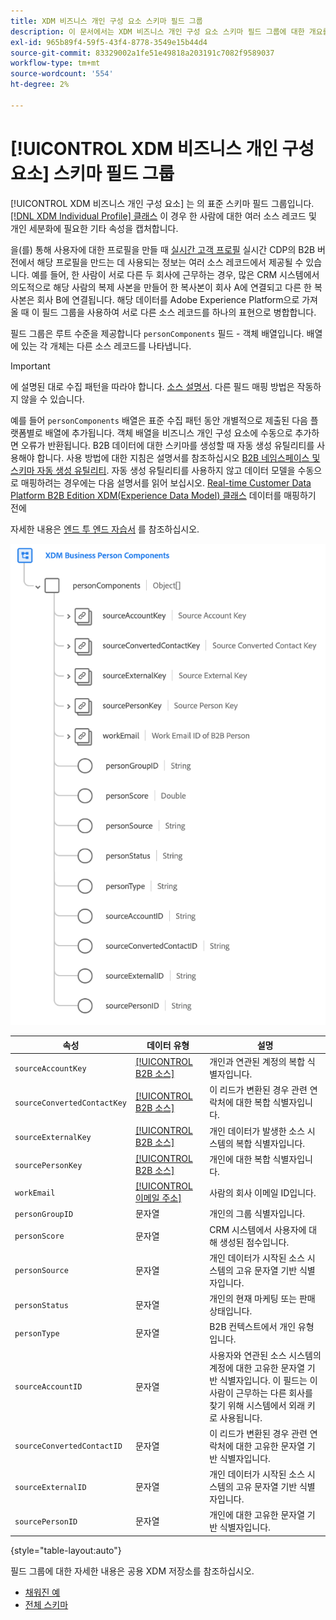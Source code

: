 ```yaml
---
title: XDM 비즈니스 개인 구성 요소 스키마 필드 그룹
description: 이 문서에서는 XDM 비즈니스 개인 구성 요소 스키마 필드 그룹에 대한 개요를 제공합니다.
exl-id: 965b89f4-59f5-43f4-8778-3549e15b44d4
source-git-commit: 83329002a1fe51e49818a203191c7082f9589037
workflow-type: tm+mt
source-wordcount: '554'
ht-degree: 2%

---
```


# [!UICONTROL XDM 비즈니스 개인 구성 요소] 스키마 필드 그룹

[!UICONTROL XDM 비즈니스 개인 구성 요소] 는 의 표준 스키마 필드 그룹입니다. [[!DNL XDM Individual Profile] 클래스](../../classes/individual-profile.md) 이 경우 한 사람에 대한 여러 소스 레코드 및 개인 세분화에 필요한 기타 속성을 캡처합니다.

을(를) 통해 사용자에 대한 프로필을 만들 때 [실시간 고객 프로필](../../../profile/home.md) 실시간 CDP의 B2B 버전에서 해당 프로필을 만드는 데 사용되는 정보는 여러 소스 레코드에서 제공될 수 있습니다. 예를 들어, 한 사람이 서로 다른 두 회사에 근무하는 경우, 많은 CRM 시스템에서 의도적으로 해당 사람의 복제 사본을 만들어 한 복사본이 회사 A에 연결되고 다른 한 복사본은 회사 B에 연결됩니다. 해당 데이터를 Adobe Experience Platform으로 가져올 때 이 필드 그룹을 사용하여 서로 다른 소스 레코드를 하나의 표현으로 병합합니다.

필드 그룹은 루트 수준을 제공합니다 `personComponents` 필드 - 객체 배열입니다. 배열에 있는 각 개체는 다른 소스 레코드를 나타냅니다.

>[!IMPORTANT]
>
>에 설명된 대로 수집 패턴을 따라야 합니다. [소스 설명서](../../../rtcdp/sources/b2b.md). 다른 필드 매핑 방법은 작동하지 않을 수 있습니다.
>
>예를 들어 `personComponents` 배열은 표준 수집 패턴 동안 개별적으로 제출된 다음 플랫폼별로 배열에 추가됩니다. 객체 배열을 비즈니스 개인 구성 요소에 수동으로 추가하면 오류가 반환됩니다.
>B2B 데이터에 대한 스키마를 생성할 때 자동 생성 유틸리티를 사용해야 합니다. 사용 방법에 대한 지침은 설명서를 참조하십시오 [B2B 네임스페이스 및 스키마 자동 생성 유틸리티](../../../sources/connectors/adobe-applications/marketo/marketo-namespaces.md). 자동 생성 유틸리티를 사용하지 않고 데이터 모델을 수동으로 매핑하려는 경우에는 다음 설명서를 읽어 보십시오. [Real-time Customer Data Platform B2B Edition XDM(Experience Data Model) 클래스](../../../rtcdp/schemas/b2b.md) 데이터를 매핑하기 전에
>
>자세한 내용은 [엔드 투 엔드 자습서](../../../rtcdp/b2b-tutorial.md) 를 참조하십시오.

![](../../images/field-groups/business-person-components.png)

| 속성 | 데이터 유형 | 설명 |
| --- | --- | --- |
| `sourceAccountKey` | [[!UICONTROL B2B 소스]](../../data-types/b2b-source.md) | 개인과 연관된 계정의 복합 식별자입니다. |
| `sourceConvertedContactKey` | [[!UICONTROL B2B 소스]](../../data-types/b2b-source.md) | 이 리드가 변환된 경우 관련 연락처에 대한 복합 식별자입니다. |
| `sourceExternalKey` | [[!UICONTROL B2B 소스]](../../data-types/b2b-source.md) | 개인 데이터가 발생한 소스 시스템의 복합 식별자입니다. |
| `sourcePersonKey` | [[!UICONTROL B2B 소스]](../../data-types/b2b-source.md) | 개인에 대한 복합 식별자입니다. |
| `workEmail` | [[!UICONTROL 이메일 주소]](../../data-types/b2b-source.md) | 사람의 회사 이메일 ID입니다. |
| `personGroupID` | 문자열 | 개인의 그룹 식별자입니다. |
| `personScore` | 문자열 | CRM 시스템에서 사용자에 대해 생성된 점수입니다. |
| `personSource` | 문자열 | 개인 데이터가 시작된 소스 시스템의 고유 문자열 기반 식별자입니다. |
| `personStatus` | 문자열 | 개인의 현재 마케팅 또는 판매 상태입니다. |
| `personType` | 문자열 | B2B 컨텍스트에서 개인 유형입니다. |
| `sourceAccountID` | 문자열 | 사용자와 연관된 소스 시스템의 계정에 대한 고유한 문자열 기반 식별자입니다. 이 필드는 이 사람이 근무하는 다른 회사를 찾기 위해 시스템에서 외래 키로 사용됩니다. |
| `sourceConvertedContactID` | 문자열 | 이 리드가 변환된 경우 관련 연락처에 대한 고유한 문자열 기반 식별자입니다. |
| `sourceExternalID` | 문자열 | 개인 데이터가 시작된 소스 시스템의 고유 문자열 기반 식별자입니다. |
| `sourcePersonID` | 문자열 | 개인에 대한 고유한 문자열 기반 식별자입니다. |

{style=&quot;table-layout:auto&quot;}

필드 그룹에 대한 자세한 내용은 공용 XDM 저장소를 참조하십시오.

* [채워진 예](https://github.com/adobe/xdm/blob/master/components/fieldgroups/profile/b2b-person-components.example.1.json)
* [전체 스키마](https://github.com/adobe/xdm/blob/master/components/fieldgroups/profile/b2b-person-components.schema.json)
